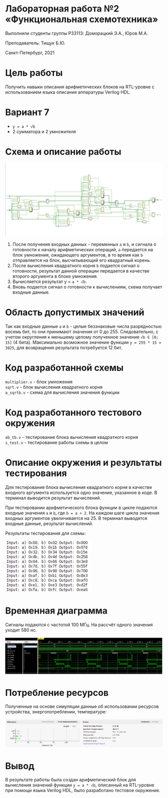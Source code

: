 <!-- федеральное государственное автономное образовательное учреждение высшего образования
«Национальный исследовательский университет ИТМО» -->

# Лабораторная работа №2 &laquo;Функциональная схемотехника&raquo;

Выполнили студенты группы P33113:  Доморацкий Э.А., Юров М.А.

Преподаватель: Тищук Б.Ю.

Санкт-Петербург, 2021

Цель работы
=======

Получить навыки описания арифметических блоков на RTL-уровне с использованием языка описания аппаратуры Verilog HDL.

Вариант 7
=========

-   `y = a * √b`
-   2 сумматора и 2 умножителя

Схема и описание работы
=======================

![](./scheme.png)

1. После получения входных данных - переменных `a` и `b`, и сигнала о готовности к началу арифметических операций, `a` передается на блок умножения, ожидающего аргументов,  в то время как `b` отправляется на блок, высчитывающий его квадратный корень.
2. После вычисления квадратного корня `b` подается сигнал о готовности, результат данной операции передается в качестве второго аргумента в блоке умножения.
3. Вычисляется результат y = `a * √b`.
4. Вновь подается сигнал о готовности к вычислениям, схема получает входные данные.   

Область допустимых значений
===========================

Так как входные данные `a` и `b` - целые беззнаковые числа разрядностью восемь бит, то они принимают значения от 0 до 255. Следовательно, с учетом округления к меньшему целому полученное значение `√b ∈ [0; 15]` (4 бита). Максимально возможное значение функции `y = 255 * 15 = 3825`, для возвращения результата потребуется 12 бит.

Код разработанной схемы
========================

`multiplier.v` - блок умножения\
`sqrt.v` - блок вычисления квадратного корня\
`a_sqrtb.v` - схема для вычисления значения функции

Код разработанного тестового окружения 
=======================================

`ab_tb.v` - тестирование блока вычисления квадратного корня\
`s_test.v` - тестирование работы схемы в целом

Описание окружения и результаты тестирования
============================================

Для тестирования блока вычисления квадратного корня в качестве входного аргумента используется одно значение, указанное в коде. В терминал выводится результат вычислений.

При тестировании арифметического блока функции в цикле подаются входные значения `a` и `b`, где `b = a + 2`. На каждом шаге цикла значения входных аргументов увеличивается на 25. В терминал выводятся входные данные, результат вычислений.

Результаты тестирования для схемы:

![](./test.png)

Временная диаграмма
===================

Сигналы подаются с частотой 100 МГц. На рассчёт одного значения уходит 580 нс.

![](./time.png)


Потребление ресурсов
====================

Полученные на основе симуляции данные об использовании ресурсов устройства, энергопотреблении, температуре:

![](./stat.png)

Вывод
=====

В результате работы была создан арифметический блок для вычисления значений функции `y = a * √b`, описанный на RTL-уровне при помощи языка Verilog HDL, было разработано тестовое окружение.
